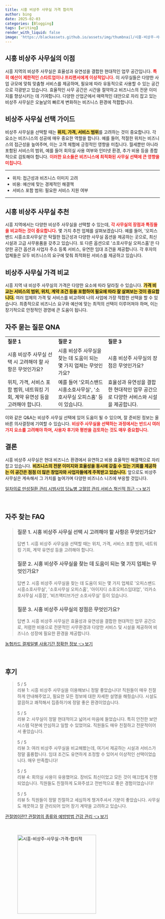 ```yaml
---
title: 시흥 비상주 사무실 가격 합리적
author: bing
date: 2025-02-03
categories: [Blogging]
tags: [writing]
render_with_liquid: false
image: 'https://blackassets.github.io/assets/img/thumbnail/시흥-비상주-사무실-가격-합리적.webp'
---
```



<h2 id='시흥 비상주 사무실의 이점'>시흥 비상주 사무실의 이점</h2>

<p>시흥 지역의 비상주 사무실은 효율성과 유연성을 결합한 현대적인 업무 공간입니다. <b><span style="color: #ee2323;">특히 예산이 제한적인 스타트업이나 프리랜서에게 이상적입니다.</span></b> 이 사무실들은 다양한 사업 규모에 맞춰 맞춤형 서비스를 제공하며, 필요에 따라 유동적으로 사용할 수 있는 공간으로 각광받고 있습니다. 효율적인 사무 공간은 시간을 절약하고 비즈니스의 전문 이미지를 향상시키는 데 기여합니다. 다양한 산업군에서 매력적인 대안으로 자리 잡고 있는 비상주 사무실은 오늘날의 빠르게 변화하는 비즈니스 환경에 적합합니다.</p>

<h2 id='비상주 사무실 선택 가이드'>비상주 사무실 선택 가이드</h2>

<p>비상주 사무실을 선택할 때는 <b><span style="background-color: #ffe066;">위치, 가격, 서비스 범위</span></b>를 고려하는 것이 중요합니다. 각 요소는 비즈니스의 성공에 매우 중요한 역할을 합니다. 예를 들어, 적절한 위치는 비즈니스의 접근성을 높여주며, 이는 고객 체험에 긍정적인 영향을 미칩니다. 월세뿐만 아니라 포함된 서비스의 범위, 예를 들어 회의실 사용 여부와 인터넷 환경, 추가 비용 등을 종합적으로 검토해야 합니다. <b><span style="color: #ee2323;">이러한 요소들은 비즈니스에 최적화된 사무실 선택에 큰 영향을 미칩니다.</span></b></p>

<hr />

<ul>
    <li>위치: 접근성과 비즈니스 이미지 고려</li>
    <li>비용: 예산에 맞는 경제적인 해결책</li>
    <li>서비스 포함 범위: 필요한 서비스 지원 여부</li>
</ul>

<hr />

<h2 id='시흥 비상주 사무실 추천'>시흥 비상주 사무실 추천</h2>

<p>시흥 지역에서는 다양한 비상주 사무실을 선택할 수 있는데, <b><span style="color: #ee2323;">각 사무실의 장점과 특징들을 비교하는 것이 중요합니다.</span></b> 몇 가지 추천 업체를 살펴보겠습니다. 예를 들어, '오피스밴드 시흥소호사무실'은 탁월한 접근성과 다양한 사무실 옵션을 제공하는 곳으로, 최신 시설과 고급 사무용품을 갖추고 있습니다. 또 다른 옵션으로 '소호사무실 오피스홈'은 다양한 공간 옵션과 사업자 주소 등록 서비스, 유연한 임대 조건을 제공합니다. 각 후자의 업체들은 모두 비즈니스의 요구에 맞춰 최적화된 서비스를 제공하고 있습니다.</p>

<h2 id='비상주 사무실 가격 비교'>비상주 사무실 가격 비교</h2>

<p>시흥 지역 내 비상주 사무실의 가격은 다양한 요소에 따라 달라질 수 있습니다. <b><span style="background-color: #ffe066;">가격 비교는 서비스의 범위, 위치, 계약 조건 등을 포함하여 필요에 따라 잘 살펴보는 것이 중요합니다.</span></b> 여러 업체의 가격 및 서비스를 비교하여 나의 사업에 가장 적합한 선택을 할 수 있습니다. 최종적으로 비즈니스 요구와 예산에 맞는 최적의 선택이 이루어져야 하며, 이는 장기적으로 안정적인 경영에 큰 도움이 됩니다.</p>

<h2 id='자주 묻는 질문 QNA'>자주 묻는 질문 QNA</h2>

<table>
    <tr>
        <td><b>질문 1</b></td>
        <td><b>질문 2</b></td>
        <td><b>질문 3</b></td>
    </tr>
    <tr>
        <td>시흥 비상주 사무실 선택 시 고려해야 할 사항은 무엇인가요?</td>
        <td>시흥 비상주 사무실을 찾는 데 도움이 되는 몇 가지 업체는 무엇인가요?</td>
        <td>시흥 비상주 사무실의 장점은 무엇인가요?</td>
    </tr>
    <tr>
        <td>위치, 가격, 서비스 포함 범위, 네트워킹 기회, 계약 유연성 등을 고려해야 합니다.</td>
        <td>예를 들어 '오피스밴드 시흥소호사무실', '소호사무실 오피스홈' 등이 있습니다.</td>
        <td>효율성과 유연성을 결합한 현대적인 업무 공간으로 다양한 서비스와 시설을 제공합니다.</td>
    </tr>
</table>

<p>이와 같은 Q&A는 비상주 사무실 선택에 있어 도움이 될 수 있으며, 잘 준비된 정보는 올바른 의사결정에 기여할 수 있습니다. <b><span style="color: #ee2323;">비상주 사무실을 선택하는 과정에서는 반드시 여러 가지 요소를 고려해야 하며, 사용자 후기와 평판을 검토하는 것도 매우 중요합니다.</span></b></p>

<h2 id='결론'>결론</h2>

<p>시흥 비상주 사무실은 현대 비즈니스 환경에서 유연하고 비용 효율적인 해결책으로 자리 잡고 있습니다. <b><span style="background-color: #ffe066;">비즈니스의 전문 이미지와 효율성을 동시에 갖출 수 있는 기회를 제공하는 이 공간은 점점 더 많은 창업자와 사업자들에게 주목받고 있습니다.</span></b> 앞으로도 비상주 사무실은 계속해서 그 가치를 높여가며 다양한 비즈니스 니즈에 부응할 것입니다.</p>


<p><a class="click-button" title="일차의료 만성질환 관리 시범사업 당뇨병 고혈압 관리 서비스 혁신적 접근" href="https://blackassets.github.io/posts/%EC%9D%BC%EC%B0%A8%EC%9D%98%EB%A3%8C-%EB%A7%8C%EC%84%B1%EC%A7%88%ED%99%98-%EA%B4%80%EB%A6%AC-%EC%8B%9C%EB%B2%94%EC%82%AC%EC%97%85-%EB%8B%B9%EB%87%A8%EB%B3%91-%EA%B3%A0%ED%98%88%EC%95%95-%EA%B4%80%EB%A6%AC-%EC%84%9C%EB%B9%84%EC%8A%A4-%ED%98%81%EC%8B%A0%EC%A0%81-%EC%A0%91%EA%B7%BC/" rel="dofollow">일차의료 만성질환 관리 시범사업 당뇨병 고혈압 관리 서비스 혁신적 접근 👈 보기</a></p><br>
<h2 id='자주_찾는_FAQ'>자주 찾는 FAQ</h2>
<div itemscope="" itemtype="https://schema.org/FAQPage"> 
<blockquote> 
<div itemscope="" itemprop="mainEntity" itemtype="https://schema.org/Question"> 
<h3 itemprop="name">질문 1. 시흥 비상주 사무실 선택 시 고려해야 할 사항은 무엇인가요?</h3> 
<div itemscope="" itemprop="acceptedAnswer" itemtype="https://schema.org/Answer"> 
<span itemprop="text"> 
<p>답변 1. 시흥 비상주 사무실을 선택할 때는 위치, 가격, 서비스 포함 범위, 네트워킹 기회, 계약 유연성 등을 고려해야 합니다.</p> 
</span> 
</div> 
</div> 
<div itemscope="" itemprop="mainEntity" itemtype="https://schema.org/Question"> 
<h3 itemprop="name">질문 2. 시흥 비상주 사무실을 찾는 데 도움이 되는 몇 가지 업체는 무엇인가요?</h3> 
<div itemscope="" itemprop="acceptedAnswer" itemtype="https://schema.org/Answer"> 
<span itemprop="text"> 
<p>답변 2. 시흥 비상주 사무실을 찾는 데 도움이 되는 몇 가지 업체로 '오피스밴드 시흥소호사무실', '소호사무실 오피스홈', '아이지디 소호오피스임대업', '리카소호사무실 시흥점', '비즈액티브가산 소호사무실' 등이 있습니다.</p> 
</span> 
</div> 
</div> 
<div itemscope="" itemprop="mainEntity" itemtype="https://schema.org/Question"> 
<h3 itemprop="name">질문 3. 시흥 비상주 사무실의 장점은 무엇인가요?</h3> 
<div itemscope="" itemprop="acceptedAnswer" itemtype="https://schema.org/Answer"> 
<span itemprop="text"> 
<p>답변 3. 시흥 비상주 사무실은 효율성과 유연성을 결합한 현대적인 업무 공간으로, 저렴한 비용으로 전문적인 사무환경과 다양한 서비스 및 시설을 제공하여 비즈니스 성장에 필요한 환경을 제공합니다.</p> 
</span> 
</div> 
</div> 
</blockquote> 
</div>
<p><a class="click-button" title="농협카드 결제일별 사용기간 정확한 정보" href="https://blackassets.github.io/posts/%EB%86%8D%ED%98%91%EC%B9%B4%EB%93%9C-%EA%B2%B0%EC%A0%9C%EC%9D%BC%EB%B3%84-%EC%82%AC%EC%9A%A9%EA%B8%B0%EA%B0%84-%EC%A0%95%ED%99%95%ED%95%9C-%EC%A0%95%EB%B3%B4/" rel="dofollow">농협카드 결제일별 사용기간 정확한 정보 👈 보기</a></p><br>
<h2 id='후기'>후기</h2>
<div itemscope itemtype="https://schema.org/Product">
  <blockquote>
  <div itemprop="review" itemscope itemtype="https://schema.org/Review">
      <div itemprop="reviewRating" itemscope itemtype="https://schema.org/Rating"> <span itemprop="ratingValue">5</span> / <span itemprop="bestRating">5</span> </div>
      <span itemprop="reviewBody">리뷰 1: 시흥 비상주 사무실을 이용해보니 정말 좋았습니다! 직원들이 매우 친절하게 안내해주었고, 필요한 모든 정보에 대한 자세한 설명을 해줬습니다. 시설도 깔끔하고 쾌적해서 집중하기에 정말 좋은 환경이었습니다.</span>
  </div>
  <br>
  <div itemprop="review" itemscope itemtype="https://schema.org/Review">
      <div itemprop="reviewRating" itemscope itemtype="https://schema.org/Rating"> <span itemprop="ratingValue">5</span> / <span itemprop="bestRating">5</span> </div>
      <span itemprop="reviewBody">리뷰 2: 사무실이 정말 현대적이고 넓어서 마음에 들었습니다. 특히 안전한 보안 시스템 덕분에 안심하고 일할 수 있었어요. 직원들도 매우 친절하고 전문적이어서 좋았습니다.</span>
  </div>
  <br>
  <div itemprop="review" itemscope itemtype="https://schema.org/Review">
      <div itemprop="reviewRating" itemscope itemtype="https://schema.org/Rating"> <span itemprop="ratingValue">5</span> / <span itemprop="bestRating">5</span> </div>
      <span itemprop="reviewBody">리뷰 3: 여러 비상주 사무실을 비교해봤는데, 여기서 제공하는 시설과 서비스가 정말 훌륭합니다. 임대 조건도 유연하게 조정할 수 있어서 이상적인 선택이었습니다. 매우 만족합니다!</span>
  </div>
  <br>
  <div itemprop="review" itemscope itemtype="https://schema.org/Review">
      <div itemprop="reviewRating" itemscope itemtype="https://schema.org/Rating"> <span itemprop="ratingValue">5</span> / <span itemprop="bestRating">5</span> </div>
      <span itemprop="reviewBody">리뷰 4: 회의실 사용이 유용했어요. 장비도 최신이었고 모든 것이 매끄럽게 진행되었습니다. 직원들도 친절하게 도와주셨고 전반적으로 좋은 경험이었습니다!</span>
  </div>
  <br>
  <div itemprop="review" itemscope itemtype="https://schema.org/Review">
      <div itemprop="reviewRating" itemscope itemtype="https://schema.org/Rating"> <span itemprop="ratingValue">5</span> / <span itemprop="bestRating">5</span> </div>
      <span itemprop="reviewBody">리뷰 5: 직원들이 정말 친절하고 세심하게 챙겨주셔서 기분이 좋았습니다. 사무실도 깨끗하고 잘 관리되어 있어 장기 계약을 고려하고 있습니다.</span>
  </div>
  </blockquote>
</div>
<p><a class="click-button" title="관절염이란? 관절염의 종류와 예방방법 건강 관리" href="https://blackassets.github.io/posts/%EA%B4%80%EC%A0%88%EC%97%BC%EC%9D%B4%EB%9E%80-%EA%B4%80%EC%A0%88%EC%97%BC%EC%9D%98-%EC%A2%85%EB%A5%98%EC%99%80-%EC%98%88%EB%B0%A9%EB%B0%A9%EB%B2%95-%EA%B1%B4%EA%B0%95-%EA%B4%80%EB%A6%AC/" rel="dofollow">관절염이란? 관절염의 종류와 예방방법 건강 관리 👈 보기</a></p><br>
<figure class="image"><img src="https://blackassets.github.io/assets/img/thumbnail/시흥-비상주-사무실-가격-합리적.webp" alt="시흥-비상주-사무실-가격-합리적" width="256" height="256"></figure>